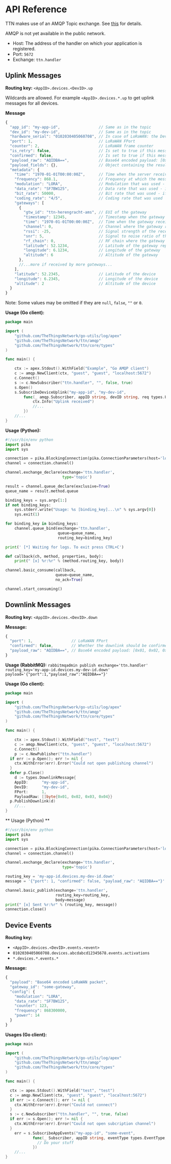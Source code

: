 # API Reference

TTN makes use of an AMQP Topic exchange. See [this](https://www.rabbitmq.com/tutorials/amqp-concepts.html) for details.

AMQP is not yet available in the public network.

* Host: The address of the handler on which your application is registered.
* Port: `5672`
* Exchange: `ttn.handler`

## Uplink Messages

**Routing key:** `<AppID>.devices.<DevID>.up`

Wildcards are allowed. For example `<AppID>.devices.*.up` to get uplink messages for all devices.

**Message**

```js
{
  "app_id": "my-app-id",                 // Same as in the topic
  "dev_id": "my-dev-id",                 // Same as in the topic
  "hardware_serial": "0102030405060708", // In case of LoRaWAN: the DevEUI
  "port": 1,                             // LoRaWAN FPort
  "counter": 2,                          // LoRaWAN frame counter
  "is_retry": false,                     // Is set to true if this message is a retry (you could also detect this from the counter)
  "confirmed": false,                    // Is set to true if this message was a confirmed message
  "payload_raw": "AQIDBA==",             // Base64 encoded payload: [0x01, 0x02, 0x03, 0x04]
  "payload_fields": {},                  // Object containing the results from the payload functions - left out when empty
  "metadata": {
    "time": "1970-01-01T00:00:00Z",      // Time when the server received the message
    "frequency": 868.1,                  // Frequency at which the message was sent
    "modulation": "LORA",                // Modulation that was used - LORA or FSK
    "data_rate": "SF7BW125",             // Data rate that was used - if LORA modulation
    "bit_rate": 50000,                   // Bit rate that was used - if FSK modulation
    "coding_rate": "4/5",                // Coding rate that was used
    "gateways": [
      {
        "gtw_id": "ttn-herengracht-ams", // EUI of the gateway
        "timestamp": 12345,              // Timestamp when the gateway received the message
        "time": "1970-01-01T00:00:00Z",  // Time when the gateway received the message - left out when gateway does not have synchronized time
        "channel": 0,                    // Channel where the gateway received the message
        "rssi": -25,                     // Signal strength of the received message
        "snr": 5,                        // Signal to noise ratio of the received message
        "rf_chain": 0,                   // RF chain where the gateway received the message
        "latitude": 52.1234,             // Latitude of the gateway reported in its status updates
        "longitude": 6.1234,             // Longitude of the gateway
        "altitude": 6                    // Altitude of the gateway
      },
      //...more if received by more gateways...
    ],
    "latitude": 52.2345,                 // Latitude of the device
    "longitude": 6.2345,                 // Longitude of the device
    "altitude": 2                        // Altitude of the device
  }
}
```

Note: Some values may be omitted if they are `null`, `false`, `""` or `0`.


**Usage (Go client):**

```go
package main

import (
	"github.com/TheThingsNetwork/go-utils/log/apex"
	"github.com/TheThingsNetwork/ttn/amqp"
	"github.com/TheThingsNetwork/ttn/core/types"
)

func main() {

	ctx := apex.Stdout().WithField("Example", "Go AMQP client")
	c := amqp.NewClient(ctx, "guest", "guest", "localhost:5672")
	c.Connect()
	s := c.NewSubscriber("ttn.handler", "", false, true)
	s.Open()
	s.SubscribeDeviceUplink("my-app-id", "my-dev-id",
		func(_ amqp.Subscriber, appID string, devID string, req types.UplinkMessage) {
			ctx.Info("Uplink received")
			//...
		})
	//...
}
```

**Usage (Python):**
```python
#!/usr/bin/env python
import pika
import sys

connection = pika.BlockingConnection(pika.ConnectionParameters(host='localhost', port=5672))
channel = connection.channel()

channel.exchange_declare(exchange='ttn.handler',
                         type='topic')

result = channel.queue_declare(exclusive=True)
queue_name = result.method.queue

binding_keys = sys.argv[1:]
if not binding_keys:
    sys.stderr.write("Usage: %s [binding_key]...\n" % sys.argv[0])
    sys.exit(1)

for binding_key in binding_keys:
    channel.queue_bind(exchange='ttn.handler',
                       queue=queue_name,
                       routing_key=binding_key)

print(' [*] Waiting for logs. To exit press CTRL+C')

def callback(ch, method, properties, body):
    print(" [x] %r:%r" % (method.routing_key, body))

channel.basic_consume(callback,
                      queue=queue_name,
                      no_ack=True)

channel.start_consuming()
```


## Downlink Messages

**Routing key:** `<AppID>.devices.<DevID>.down`

**Message:**
```js
{
  "port": 1,                 // LoRaWAN FPort
  "confirmed": false,        // Whether the downlink should be confirmed by the device
  "payload_raw": "AQIDBA==", // Base64 encoded payload: [0x01, 0x02, 0x03, 0x04]
}
```

**Usage (RabbitMQ):**
`rabbitmqadmin publish exchange='ttn.handler' routing_key='my-app-id.devices.my-dev-id.down' payload='{"port":1,"payload_raw":"AQIDBA=="}'`

**Usage (Go client):**
```go
package main

import (
	"github.com/TheThingsNetwork/go-utils/log/apex"
	"github.com/TheThingsNetwork/ttn/amqp"
	"github.com/TheThingsNetwork/ttn/core/types"
)

func main() {

	ctx := apex.Stdout().WithField("test", "test")
	c := amqp.NewClient(ctx, "guest", "guest", "localhost:5672")
	c.Connect()
	p := c.NewPublisher("ttn.handler")
  if err := p.Open(); err != nil {
    ctx.WithError(err).Error("Could not open publishing channel")
  }
  defer p.Close()
	d := types.DownlinkMessage{
    AppID:      "my-app-id",
    DevID:      "my-dev-id",
    FPort:      1,
    PayloadRaw: []byte{0x01, 0x02, 0x03, 0x04}}
  p.PublishDownlink(d)
	//...
}
```

** Usage (Python) **
```python
#!/usr/bin/env python
import pika
import sys

connection = pika.BlockingConnection(pika.ConnectionParameters(host='localhost', port=5672))
channel = connection.channel()

channel.exchange_declare(exchange='ttn.handler',
                         type='topic')

routing_key = 'my-app-id.devices.my-dev-id.down'
message = '{"port": 1, "confirmed": false, "payload_raw": "AQIDBA=="}'

channel.basic_publish(exchange='ttn.handler',
                      routing_key=routing_key,
                      body=message)
print(" [x] Sent %r:%r" % (routing_key, message))
connection.close()
```

## Device Events

**Routing key:** 

* `<AppID>.devices.<DevID>.events.<event>`
* `0102030405060708.devices.abcdabcd12345678.events.activations`
* `*.devices.*.events.*`

**Message:**
```js
{
  "payload": "Base64 encoded LoRaWAN packet",
  "gateway_id": "some-gateway",
  "config": {
    "modulation": "LORA",
    "data_rate": "SF7BW125",
    "counter": 123,
    "frequency": 868300000,
    "power": 14
  }
}
```

**Usages (Go client):**

```go
package main

import (
	"github.com/TheThingsNetwork/go-utils/log/apex"
	"github.com/TheThingsNetwork/ttn/amqp"
	"github.com/TheThingsNetwork/ttn/core/types"
)

func main() {

  ctx := apex.Stdout().WithField("test", "test")
  c := amqp.NewClient(ctx, "guest", "guest", "localhost:5672")
  if err := c.Connect(); err != nil {
    ctx.WithError(err).Error("Could not connect")
  }
  s := c.NewSubscriber("ttn.handler", "", true, false)
  if err := s.Open(); err != nil {
    ctx.WithError(err).Error("Could not open subcription channel")
  }
	err = s.SubscribeAppEvents("my-app-id", "some-event",
			func(_ Subscriber, appID string, eventType types.EventType, payload []byte) {
			  // Do your stuff
			})
	//...
}
```